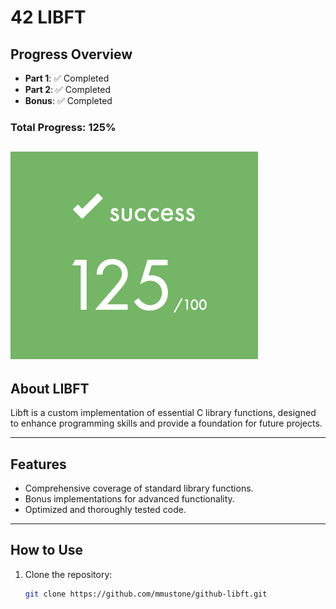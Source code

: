 # 42 LIBFT

## Progress Overview
- **Part 1**: ✅ Completed  
- **Part 2**: ✅ Completed  
- **Bonus**: ✅ Completed  

### Total Progress: **125%**
![success](result.png)
---

## About LIBFT
Libft is a custom implementation of essential C library functions, designed to enhance programming skills and provide a foundation for future projects.

---

## Features
- Comprehensive coverage of standard library functions.
- Bonus implementations for advanced functionality.
- Optimized and thoroughly tested code.

---

## How to Use
1. Clone the repository:
   ```bash
   git clone https://github.com/mmustone/github-libft.git